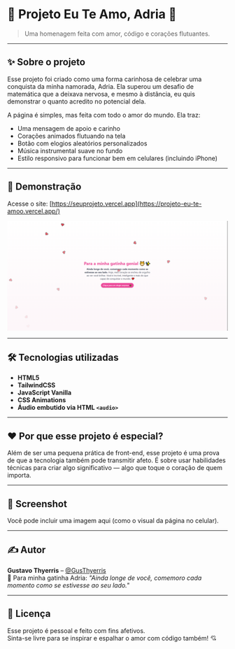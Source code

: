 # 💖 Projeto Eu Te Amo, Adria 🌸

> Uma homenagem feita com amor, código e corações flutuantes.  

---

## ✨ Sobre o projeto

Esse projeto foi criado como uma forma carinhosa de celebrar uma conquista da minha namorada, Adria. Ela superou um desafio de matemática que a deixava nervosa, e mesmo à distância, eu quis demonstrar o quanto acredito no potencial dela.

A página é simples, mas feita com todo o amor do mundo. Ela traz:

- Uma mensagem de apoio e carinho
- Corações animados flutuando na tela
- Botão com elogios aleatórios personalizados
- Música instrumental suave no fundo
- Estilo responsivo para funcionar bem em celulares (incluindo iPhone)

---

## 📱 Demonstração

Acesse o site: [https://seuprojeto.vercel.app](https://projeto-eu-te-amoo.vercel.app/)

<img src="./assets/img-site-1.png" alt="imagem da página principal do site" />

---

## 🛠️ Tecnologias utilizadas

- **HTML5**
- **TailwindCSS**
- **JavaScript Vanilla**
- **CSS Animations**
- **Áudio embutido via HTML `<audio>`**

---

## ❤️ Por que esse projeto é especial?

Além de ser uma pequena prática de front-end, esse projeto é uma prova de que a tecnologia também pode transmitir afeto. É sobre usar habilidades técnicas para criar algo significativo — algo que toque o coração de quem importa.

---

## 📸 Screenshot

Você pode incluir uma imagem aqui (como o visual da página no celular).

---

## ✍️ Autor

**Gustavo Thyerris** – [@GusThyerris](https://github.com/GusThyerris)  
💌 Para minha gatinha Adria: *"Ainda longe de você, comemoro cada momento como se estivesse ao seu lado."*

---

## 📄 Licença

Esse projeto é pessoal e feito com fins afetivos.  
Sinta-se livre para se inspirar e espalhar o amor com código também! 💘
